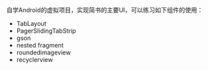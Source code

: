 自学Android的虚拟项目，实现简书的主要UI，可以练习如下组件的使用：
- TabLayout 
- PagerSlidingTabStrip
- gson 
- nested fragment
- roundedimageview 
- recyclerview 

